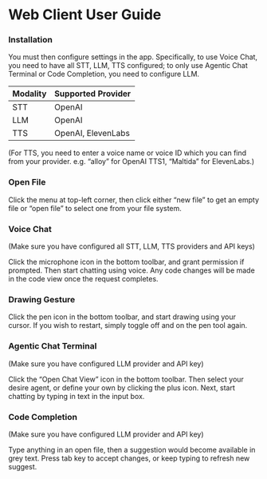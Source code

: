 # Web Client User Guide
### Installation
You must then configure settings in the app. Specifically, to use Voice Chat, you need to have all STT, LLM, TTS configured; to only use Agentic Chat Terminal or Code Completion, you need to configure LLM. 

| Modality | Supported Provider |
| --- | --- |
| STT | OpenAI |
| LLM | OpenAI |
| TTS | OpenAI, ElevenLabs |

(For TTS, you need to enter a voice name or voice ID which you can find from your provider. e.g. “alloy” for OpenAI TTS1, “Maltida” for ElevenLabs.)

### Open File

Click the menu at top-left corner, then click either “new file” to get an empty file or “open file” to select one from your file system.

### Voice Chat

(Make sure you have configured all STT, LLM, TTS providers and API keys)

Click the microphone icon in the bottom toolbar, and grant permission if prompted. Then start chatting using voice. Any code changes will be made in the code view once the request completes.

### Drawing Gesture

Click the pen icon in the bottom toolbar, and start drawing using your cursor. If you wish to restart, simply toggle off and on the pen tool again.

### Agentic Chat Terminal

(Make sure you have configured LLM provider and API key)

Click the “Open Chat View” icon in the bottom toolbar. Then select your desire agent, or define your own by clicking the plus icon. Next, start chatting by typing in text in the input box.

### Code Completion

(Make sure you have configured LLM provider and API key)

Type anything in an open file, then a suggestion would become available in grey text. Press tab key to accept changes, or keep typing to refresh new suggest.